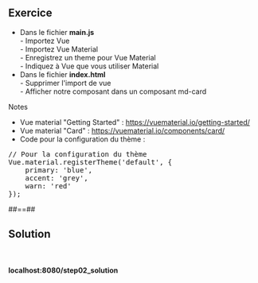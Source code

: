 <!-- .slide: class="sfeir-bg-pink exercice" -->
## Exercice
<ul>
    <li>Dans le fichier <strong>main.js</strong><br>
        - Importez Vue<br>
        - Importez Vue Material<br>
        - Enregistrez un theme pour Vue Material<br>
        - Indiquez à Vue que vous utiliser Material
    </li>
    <li>Dans le fichier <strong>index.html</strong><br>
        - Supprimer l'import de vue<br>
        - Afficher notre composant dans un composant md-card
    </li>
</ul>

Notes
- Vue material "Getting Started" : https://vuematerial.io/getting-started/
- Vue material "Card" : https://vuematerial.io/components/card/
- Code pour la configuration du thème :
<pre>
// Pour la configuration du thème
Vue.material.registerTheme('default', {
    primary: 'blue',
    accent: 'grey',
    warn: 'red'
});
</pre>

##==##

<!-- .slide: class="sfeir-bg-blue exercice" -->
## Solution
<br><br>
<span class="full-center"><strong>localhost:8080/step02_solution</strong></span>

